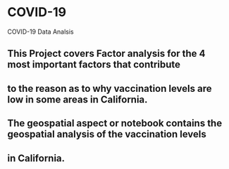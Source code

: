 # COVID-19
COVID-19 Data Analsis

## This Project covers Factor analysis for the 4 most important factors that contribute
## to the reason as to why vaccination levels are low in some areas in California.

## The geospatial aspect or notebook contains the geospatial analysis of the vaccination levels
## in California.
